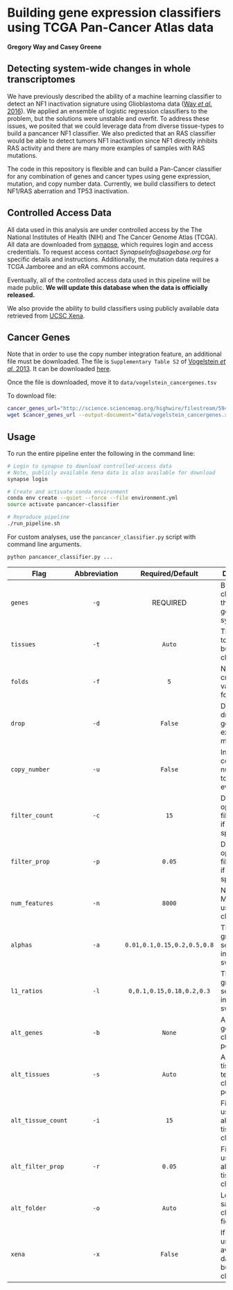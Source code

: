 # Building gene expression classifiers using TCGA Pan-Cancer Atlas data

**Gregory Way and Casey Greene**

## Detecting system-wide changes in whole transcriptomes

We have previously described the ability of a machine learning classifier to
detect an NF1 inactivation signature using Glioblastoma data
([Way _et al._ 2016](http://doi.org/10.1186/s12864-017-3519-7)). We applied an
ensemble of logistic regression classifiers to the problem, but the solutions were
unstable and overfit. To address these issues, we posited that we could leverage
data from diverse tissue-types to build a pancancer NF1 classifier. We also
predicted that an RAS classifier would be able to detect tumors NF1 inactivation
since NF1 directly inhibits RAS activity and there are many more examples of
samples with RAS mutations.

The code in this repository is flexible and can build a Pan-Cancer classifier
for any combination of genes and cancer types using gene expression, mutation,
and copy number data. Currently, we build classifiers to detect NF1/RAS
aberration and TP53 inactivation.

## Controlled Access Data

All data used in this analysis are under controlled access by the The National
Institutes of Health (NIH) and The Cancer Genome Atlas (TCGA). All data are
downloaded from [synapse](http://synapse.org), which requires login and access
credentials. To request access contact _SynapseInfo@sagebase.org_ for specific
details and instructions. Additionally, the mutation data requires a TCGA
Jamboree and an eRA commons account.

Eventually, all of the controlled access data used in this pipeline will be
made public. **We will update this database when the data is officially
released.**

We also provide the ability to build classifiers using publicly available
data retrieved from [UCSC Xena](xena.ucsc.ecu).

## Cancer Genes

Note that in order to use the copy number integration feature, an additional
file must be downloaded. The file is `Supplementary Table S2` of
[Vogelstein _et al._ 2013]("http://doi.org/10.1126/science.1235122"). It can
be downloaded [here]("science.sciencemag.org/highwire/filestream/594203/field_highwire_adjunct_files/1/1235122TablesS1-4.xlsx").

Once the file is downloaded, move it to `data/vogelstein_cancergenes.tsv`

To download file:

```bash
cancer_genes_url="http://science.sciencemag.org/highwire/filestream/594203/field_highwire_adjunct_files/1/1235122TablesS1-4.xlsx"
wget $cancer_genes_url --output-document="data/vogelstein_cancergenes.xlsx"
```

## Usage

To run the entire pipeline enter the following in the command line:

```sh
# Login to synapse to download controlled-access data
# Note, publicly available Xena data is also available for download
synapse login

# Create and activate conda environment
conda env create --quiet --force --file environment.yml
source activate pancancer-classifier

# Reproduce pipeline
./run_pipeline.sh
```

For custom analyses, use the `pancancer_classifier.py` script with command line
arguments.

```
python pancancer_classifier.py ...
```

| Flag | Abbreviation | Required/Default | Description |
| ---- | :----------: | :------: | ----------- |
| `genes` | `-g` | REQUIRED |  Build a classifier for the input gene symbols |
| `tissues` | `-t` | `Auto` | The tissues to use in building the classifier |
| `folds` | `-f` | `5` | Number of cross validation folds |
| `drop` | `-d` | `False` | Decision to drop input genes from expression matrix |
| `copy_number` | `-u` | `False` | Integrate copy number data to gene event |
| `filter_count` | `-c` | `15` | Default options to filter tissues if none are specified |
| `filter_prop` | `-p` | `0.05` | Default options to filter tissues if none are specified |
| `num_features` | `-n` | `8000` | Number of MAD genes used to build classifier |
| `alphas` | `-a` | `0.01,0.1,0.15,0.2,0.5,0.8` | The alpha grid to search over in parameter sweep |
| `l1_ratios` | `-l` | `0,0.1,0.15,0.18,0.2,0.3` | The l1 ratio grid to search over in parameter sweep |
| `alt_genes` | `-b` | `None` | Alternative genes to test classifier performance |
| `alt_tissues` | `-s` | `Auto` | Alternative tissues to test classifier performance |
| `alt_tissue_count` | `-i` | `15` | Filtering used for alternative tissue classification |
| `alt_filter_prop` | `-r` | `0.05` | Filtering used for alternative tissue classification |
| `alt_folder` | `-o` | `Auto` | Location to save all classifier figures |
| `xena` | `-x` | `False` | If present, use publicly available data for building classifier |

